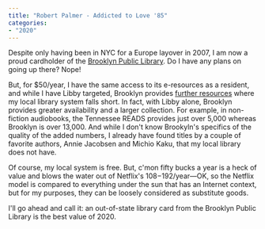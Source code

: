 ```yaml
---
title: "Robert Palmer - Addicted to Love '85"
categories:
- "2020"
---
```


Despite only having been in NYC for a Europe layover in 2007, I am now a proud cardholder of the [Brooklyn Public Library](https://www.bklynlibrary.org/). Do I have any plans on going up there? Nope!

But, for $50/year, I have the same access to its e-resources as a resident, and while I have Libby targeted, Brooklyn provides [further resources](https://www.bklynlibrary.org/borrow/ereader-apps) where my local library system falls short. In fact, with Libby alone, Brooklyn provides greater availability and a larger collection. For example, in non-fiction audiobooks, the Tennessee READS provides just over 5,000 whereas Brooklyn is over 13,000. And while I don't know Brookyln's specifics of the quality of the added numbers, I already have found titles by a couple of favorite authors, Annie Jacobsen and Michio Kaku, that my local library does not have.

Of course, my local system is free. But, c'mon fifty bucks a year is a heck of value and blows the water out of Netflix's $108-$192/year—OK, so the Netflix model is compared to everything under the sun that has an Internet context, but for my purposes, they can be loosely considered as substitute goods.

I'll go ahead and call it: an out-of-state library card from the Brooklyn Public Library is the best value of 2020.